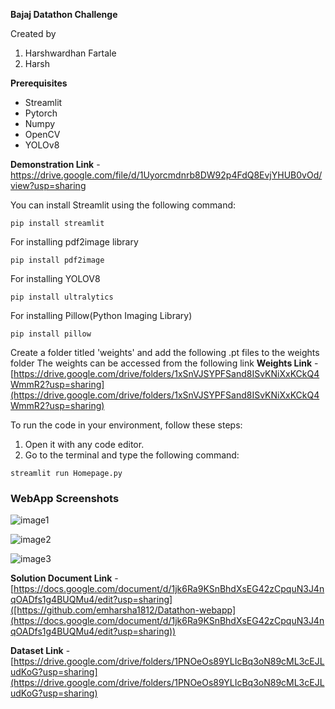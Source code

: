 **Bajaj Datathon Challenge**

Created by  
1. Harshwardhan Fartale
2. Harsh

**Prerequisites**
- Streamlit
- Pytorch
- Numpy
- OpenCV
- YOLOv8

**Demonstration Link** - https://drive.google.com/file/d/1Uyorcmdnrb8DW92p4FdQ8EvjYHUB0vOd/view?usp=sharing

You can install Streamlit using the following command:
```shell
pip install streamlit
```

For installing pdf2image library
```shell
pip install pdf2image
```

For installing YOLOV8
```shell
pip install ultralytics
```

For installing Pillow(Python Imaging Library)
```shell
pip install pillow
```

Create a folder titled 'weights' and add the following .pt files to the weights folder
The weights can be accessed from the following link
**Weights Link** - [https://drive.google.com/drive/folders/1xSnVJSYPFSand8ISvKNiXxKCkQ4WmmR2?usp=sharing](https://drive.google.com/drive/folders/1xSnVJSYPFSand8ISvKNiXxKCkQ4WmmR2?usp=sharing)

To run the code in your environment, follow these steps:
1. Open it with any code editor.
2. Go to the terminal and type the following command:
```shell
streamlit run Homepage.py
```
### WebApp Screenshots

![image1](https://github.com/HARSH-nith/Datathon-webapp/assets/75531664/315a0c1d-83d6-4f18-a9a8-b88ac54d5bde)

![image2](https://github.com/HARSH-nith/Datathon-webapp/assets/75531664/07e3b7a6-f488-402c-a094-78fbe91f1f71)

![image3](https://github.com/HARSH-nith/Datathon-webapp/assets/75531664/b7e7c6b2-1544-4fa6-bd3b-7b7f2d596860)


**Solution Document Link** - [https://docs.google.com/document/d/1jk6Ra9KSnBhdXsEG42zCpquN3J4nqOADfs1g4BUQMu4/edit?usp=sharing]([https://github.com/emharsha1812/Datathon-webapp](https://docs.google.com/document/d/1jk6Ra9KSnBhdXsEG42zCpquN3J4nqOADfs1g4BUQMu4/edit?usp=sharing))

**Dataset Link** - [https://drive.google.com/drive/folders/1PNOeOs89YLIcBq3oN89cML3cEJLudKoG?usp=sharing](https://drive.google.com/drive/folders/1PNOeOs89YLIcBq3oN89cML3cEJLudKoG?usp=sharing)

